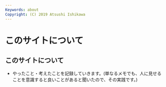 ```yaml
---
Keywords: about
Copyright: (C) 2019 Atsushi Ishikawa
---
```


# このサイトについて

## このサイトについて
* やったこと・考えたことを記録していきます。(単なるメモでも、人に見せることを意識すると良いことがあると聞いたので、その実践です。)